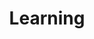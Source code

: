 ---
title: Learning
image: \assets\img\impacts\learning.png
permalink: /category/learning/
pagination: 
  category: learning
---